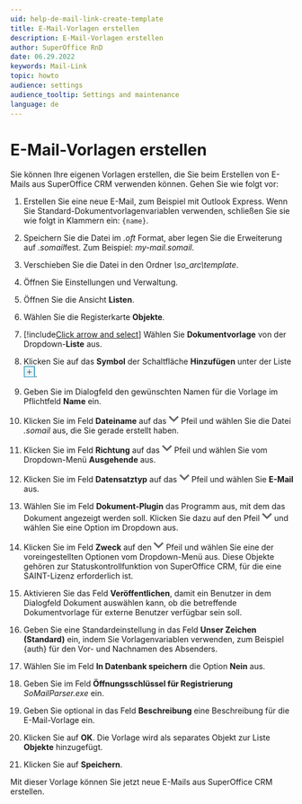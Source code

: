 ```yaml
---
uid: help-de-mail-link-create-template
title: E-Mail-Vorlagen erstellen
description: E-Mail-Vorlagen erstellen
author: SuperOffice RnD
date: 06.29.2022
keywords: Mail-Link
topic: howto
audience: settings
audience_tooltip: Settings and maintenance
language: de
---
```


# E-Mail-Vorlagen erstellen

Sie können Ihre eigenen Vorlagen erstellen, die Sie beim Erstellen von E-Mails aus SuperOffice CRM verwenden können. Gehen Sie wie folgt vor:

1. Erstellen Sie eine neue E-Mail, zum Beispiel mit Outlook Express. Wenn Sie Standard-Dokumentvorlagenvariablen verwenden, schließen Sie sie wie folgt in Klammern ein: `{name}`.

2. Speichern Sie die Datei im *.oft* Format, aber legen Sie die Erweiterung auf *.somail*fest. Zum Beispiel: *my-mail.somail*.

3. Verschieben Sie die Datei in den Ordner *\\so_arc\\template*.

4. Öffnen Sie Einstellungen und Verwaltung.

5. Öffnen Sie die Ansicht **Listen**.

6. Wählen Sie die Registerkarte **Objekte**.

7. [!include[Click arrow and select](includes/expand-list.md)] Wählen Sie **Dokumentvorlage** von der Dropdown-**Liste** aus.

8. Klicken Sie auf das **Symbol** der Schaltfläche **Hinzufügen** unter der Liste ![Objekte][img2].

9. Geben Sie im Dialogfeld den gewünschten Namen für die Vorlage im Pflichtfeld **Name** ein.

10. Klicken Sie im Feld **Dateiname** auf das ![Symbol][img1] Pfeil und wählen Sie die Datei *.somail* aus, die Sie gerade erstellt haben.

11. Klicken Sie im Feld **Richtung** auf das ![Symbol][img1] Pfeil und wählen Sie vom Dropdown-Menü **Ausgehende** aus.

12. Klicken Sie im Feld **Datensatztyp** auf das ![Symbol][img1] Pfeil und wählen Sie **E-Mail** aus.

13. Wählen Sie im Feld **Dokument-Plugin** das Programm aus, mit dem das Dokument angezeigt werden soll. Klicken Sie dazu auf den Pfeil ![Symbol][img1] und wählen Sie eine Option im Dropdown aus.

14. Klicken Sie im Feld **Zweck** auf den ![Symbol][img1] Pfeil und wählen Sie eine der voreingestellten Optionen vom Dropdown-Menü aus. Diese Objekte gehören zur Statuskontrollfunktion von SuperOffice CRM, für die eine SAINT-Lizenz erforderlich ist.

15. Aktivieren Sie das Feld **Veröffentlichen**, damit ein Benutzer in dem Dialogfeld Dokument auswählen kann, ob die betreffende Dokumentvorlage für externe Benutzer verfügbar sein soll.

16. Geben Sie eine Standardeinstellung in das Feld **Unser Zeichen (Standard)** ein, indem Sie Vorlagenvariablen verwenden, zum Beispiel {auth} für den Vor- und Nachnamen des Absenders.

17. Wählen Sie im Feld **In Datenbank speichern** die Option **Nein** aus.

18. Geben Sie im Feld **Öffnungsschlüssel für Registrierung** *SoMailParser.exe* ein.

19. Geben Sie optional in das Feld **Beschreibung** eine Beschreibung für die E-Mail-Vorlage ein.

20. Klicken Sie auf **OK**. Die Vorlage wird als separates Objekt zur Liste **Objekte** hinzugefügt.

21. Klicken Sie auf **Speichern**.

Mit dieser Vorlage können Sie jetzt neue E-Mails aus SuperOffice CRM erstellen.

<!-- Referenced images -->
[img1]: ../../../../../common/icons/dropdown-arrow.png
[img2]: ../../../../media/icons/btn-add.png
